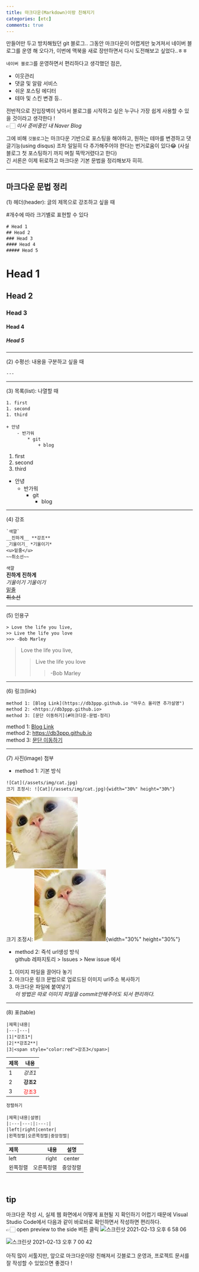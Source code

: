 ```yaml
---
title: 마크다운(Markdown)이랑 친해지기
categories: [etc]
comments: true
---
```


만들어만 두고 방치해뒀던 git 블로그.. 그동안 마크다운이 어렵게만 늦겨져서 네이버 블로그를 운영 해 오다가, 이번에 맥북을 새로 장만하면서 다시 도전해보고 싶었다..ㅎㅎ

`네이버 블로그`를 운영하면서 편리하다고 생각했던 점은,
- 이웃관리
- 댓글 및 알람 서비스
- 쉬운 포스팅 에디터
- 테마 및 스킨 변경 등..

전반적으로 진입장벽이 낮아서 블로그를 시작하고 싶은 누구나 가장 쉽게 사용할 수 있을 것이라고 생각한다 !  
👉🏻 <dfn info="https://blog.naver.com/db3p">이사 준비중인 내 Naver Blog</dfn> 

그에 비해 `깃블로그`는 마크다운 기반으로 포스팅을 해야하고, 원하는 테마를 변경하고 댓글기능(using disqus) 조차 일일히 다 추가해주어야 한다는 번거로움이 있다😂 (사실 블로그 첫 포스팅하기 까지 며칠 뚝딱거렸다고 한다)  
긴 서론은 이제 뒤로하고 마크다운 기본 문법을 정리해보자 히히.

---
## 마크다운 문법 정리
(1) 헤더(header): 글의 제목으로 강조하고 싶을 때

#개수에 따라 크기별로 표현할 수 있다
```
# Head 1
## Head 2
### Head 3
#### Head 4
##### Head 5
```
# Head 1
## Head 2
### Head 3
#### Head 4
##### Head 5
---
  
(2) 수평선: 내용을 구분하고 싶을 때
```
---
```
---

(3) 목록(list): 나열할 때
```
1. first
1. second
1. third

+ 안녕
    - 반가워
        * git
            + blog
```
1. first
1. second
1. third

+ 안녕
    - 반가워
        * git
            + blog
---

(4) 강조
```
`색깔`
__진하게__ **강조**
_기울이기_ *기울이기*
<u>밑줄</u>
~~취소선~~
```
`색깔`  
__진하게__  **진하게**  
_기울이기_  *기울이기*  
<u>밑줄</u>  
~~취소선~~  

---

(5) 인용구
```
> Love the life you live,
>> Live the life you love
>>> -Bob Marley
```
> Love the life you live,
>> Live the life you love
>>> -Bob Marley
---

(6) 링크(link)
```
method 1: [Blog Link](https://db3ppp.github.io "마우스 올리면 추가설명")
method 2: <https://db3ppp.github.io>
method 3: [문단 이동하기](#마크다운-문법-정리)
```
method 1: [Blog Link](https://db3ppp.github.io "마우스 올리면 추가설명")  
method 2: <https://db3ppp.github.io>  
method 3: [문단 이동하기](#마크다운-문법-정리)

---

(7) 사진(image) 첨부  
- method 1: 기본 방식
```
![Cat](/assets/img/cat.jpg)
크기 조정시: ![Cat](/assets/img/cat.jpg){width="30%" height="30%"}
```
![Cat](/assets/img/cat.jpg)  
크기 조정시: ![Cat](/assets/img/cat.jpg){width="30%" height="30%"}  


- method 2: 즉석 url생성 방식  
github 레파지토리 > Issues > New issue 에서  
1. 이미지 파일을 끌어다 놓기
1. 마크다운 링크 문법으로 업로드된 이미지 url주소 복사하기
1. 마크다운 파일에 붙여넣기  
_이 방법은 따로 이미지 파일을 commit안해주어도 되서 편리하다._

---

(8) 표(table)

```
|제목|내용|
|---|---|
|1|*강조1*|
|2|**강조2**|
|3|<span style="color:red">강조3</span>|
```
|제목|내용|
|---|---|
|1|*강조1*|
|2|**강조2**|
|3|<span style="color:red">강조3</span>|


```  
정렬하기

|제목|내용|설명|
|:---|---:|:---:|
|left|right|center|
|왼쪽정렬|오른쪽정렬|중앙정렬|
```
|제목|내용|설명|
|:---|---:|:---:|
|left|right|center|
|왼쪽정렬|오른쪽정렬|중앙정렬|

<br>

## tip
마크다운 작성 시, 실제 웹 화면에서 어떻게 표현될 지 확인하기 어렵기 때문에 Visual Studio Code에서 다음과 같이 바로바로 확인하면서 작성하면 편리하다.  
👉🏻 open preview to the side 버튼 클릭
<img width="859" alt="스크린샷 2021-02-13 오후 6 58 06" src="https://user-images.githubusercontent.com/37920535/107847327-e46f1180-6e2d-11eb-8dfe-cf58c28113a2.png" width="300" height="350">

<img width="862" alt="스크린샷 2021-02-13 오후 7 00 42" src="https://user-images.githubusercontent.com/37920535/107847328-ea64f280-6e2d-11eb-820b-4a58a01ccc59.png" width="300" height="350">

<br>
<br>
아직 많이 서툴지만, 앞으로 마크다운이랑 친해져서 깃블로그 운영과, 프로젝트 문서를 잘 작성할 수 있었으면 좋겠다 !  
